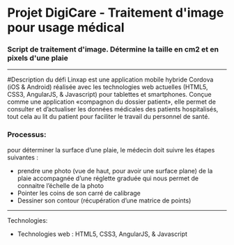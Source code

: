 # Projet DigiCare - Traitement d'image pour usage médical
### Script de traitement d'image. Détermine la taille en cm2 et en pixels d'une plaie

---

#Description du défi
Linxap est une application mobile hybride Cordova (iOS & Android) réalisée avec les technologies web actuelles (HTML5, CSS3, AngularJS, & Javascript) pour tablettes et smartphones. Conçue comme une application «compagnon du dossier patient», elle permet de consulter et d’actualiser les données médicales des patients hospitalisés, tout cela au lit du patient pour faciliter le travail du personnel de santé.

### Processus:

pour déterminer la surface d’une plaie, le médecin doit suivre les étapes suivantes :

- prendre une photo (vue de haut, pour avoir une surface plane) de la plaie accompagnée d’une réglette graduée qui nous permet de connaitre l’échelle de la photo  
- Pointer les coins de son carré de calibrage  
- Dessiner son contour (récupération d’une matrice de points)


---

Technologies:

* Technologies web : HTML5, CSS3, AngularJS, & Javascript
